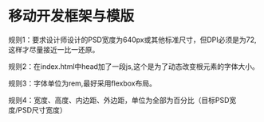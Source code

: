 ﻿# 移动开发框架与模版

规则1：要求设计师设计的PSD宽度为640px或其他标准尺寸，但DPI必须是为72,这样才尽量接近一比一还原。

规则2：在index.html中head加了一段js,这个是为了动态改变根元素的字体大小。

规则3：字体单位为rem,最好采用flexbox布局。

规则4：宽度、高度、内边距、外边距，单位为全部为百分比（目标PSD宽度/PSD尺寸宽度）




